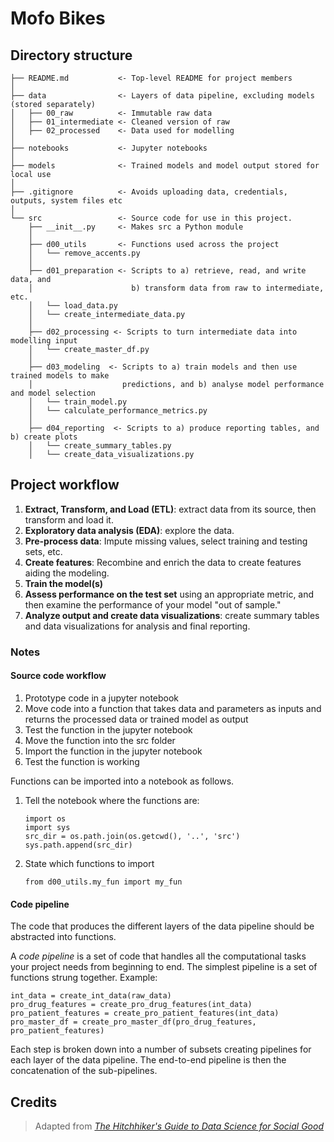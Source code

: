 # Mofo Bikes


## Directory structure
```
├── README.md           <- Top-level README for project members
│
├── data                <- Layers of data pipeline, excluding models (stored separately)
│   ├── 00_raw          <- Immutable raw data
│   ├── 01_intermediate <- Cleaned version of raw
│   ├── 02_processed    <- Data used for modelling
│
├── notebooks           <- Jupyter notebooks
│
├── models              <- Trained models and model output stored for local use
│                                           
├── .gitignore          <- Avoids uploading data, credentials, outputs, system files etc
│
└── src                 <- Source code for use in this project.
    ├── __init__.py     <- Makes src a Python module
    │
    ├── d00_utils       <- Functions used across the project
    │   └── remove_accents.py
    │
    ├── d01_preparation <- Scripts to a) retrieve, read, and write data, and
    │                      b) transform data from raw to intermediate, etc.
    │   └── load_data.py
    │   └── create_intermediate_data.py
    │
    ├── d02_processing <- Scripts to turn intermediate data into modelling input
    │   └── create_master_df.py
    │
    ├── d03_modeling  <- Scripts to a) train models and then use trained models to make
    │                    predictions, and b) analyse model performance and model selection
    │   └── train_model.py
    │   └── calculate_performance_metrics.py
    │    
    ├── d04_reporting  <- Scripts to a) produce reporting tables, and b) create plots
    │   └── create_summary_tables.py
    │   └── create_data_visualizations.py
```
## Project workflow

1. **Extract, Transform, and Load (ETL)**: extract data from its source, then transform and load it.
2. **Exploratory data analysis (EDA)**: explore the data.
2. **Pre-process data**: Impute missing values, select training and testing sets, etc.
4. **Create features**: Recombine and enrich the data to create features aiding the modeling.
4. **Train the model(s)** 
5. **Assess performance on the test set** using an appropriate metric, and then examine the performance of your model "out of sample."
6. **Analyze output and create data visualizations**: create summary tables and data visualizations for analysis and final reporting.

### Notes
#### Source code workflow
1. Prototype code in a jupyter notebook
2. Move code into a function that takes data and parameters as inputs and returns the processed data or trained model as output
3. Test the function in the jupyter notebook
4. Move the function into the src folder
5. Import the function in the jupyter notebook 
6. Test the function is working

Functions can be imported into a notebook as follows.

1. Tell the notebook where the functions are:

    ```
    import os
    import sys
    src_dir = os.path.join(os.getcwd(), '..', 'src')
    sys.path.append(src_dir)
    ```

2. State which functions to import

    ```
    from d00_utils.my_fun import my_fun
    ```
    
#### Code pipeline
The code that produces the different layers of the data pipeline should be abstracted into functions.

A *code pipeline* is a set of code that handles all the computational
tasks your project needs from beginning to end. The simplest
pipeline is a set of functions strung together. Example:

    int_data = create_int_data(raw_data)
    pro_drug_features = create_pro_drug_features(int_data)
    pro_patient_features = create_pro_patient_features(int_data)
    pro_master_df = create_pro_master_df(pro_drug_features, pro_patient_features)
    
Each step is broken down into a number of subsets creating pipelines for each layer of the data pipeline.
The end-to-end pipeline is then the concatenation of the sub-pipelines. 

## Credits
> Adapted from [*The Hitchhiker's Guide to Data Science for Social Good*](https://github.com/dssg/hitchhikers-guide)
